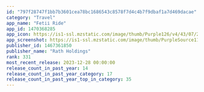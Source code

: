 ```yaml
---
id: "797f28747f1bb7b3601cea78bc1686543c8578f7d4c4b7f9dbaf1a7d469dacae"
category: "Travel"
app_name: "Fetii Ride"
app_id: 1470368285
app_icon: https://is1-ssl.mzstatic.com/image/thumb/Purple126/v4/43/07/24/43072441-a034-0f7a-3507-c1b3191bc2ed/AppIcon-0-0-1x_U007emarketing-0-0-0-5-0-0-sRGB-0-0-0-GLES2_U002c0-512MB-85-220-0-0.png/1024x1024bb.png
app_screenshot: https://is1-ssl.mzstatic.com/image/thumb/PurpleSource116/v4/bd/fb/1a/bdfb1ae1-e37e-9058-25a7-bd33c1f9d2ae/3b7d45a9-a9a5-45df-9346-8912b1c3a684_AppPreview-6.5Display1.jpg/1242x2688bb.png
publisher_id: 1467361850
publisher_name: "Rath Holdings"
rank: 331
most_recent_release: 2023-12-28 00:00:00
release_count_in_past_year: 14
release_count_in_past_year_category: 17
release_count_in_past_year_top_in_category: 35
---
```

